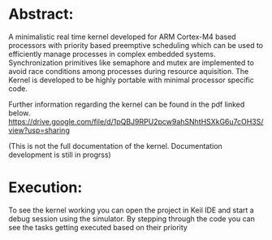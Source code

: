 # Abstract:

A minimalistic real time kernel developed for ARM Cortex-M4 based
processors with priority based preemptive scheduling which can be used to efficiently manage
processes in complex embedded systems. Synchronization primitives like semaphore and mutex are implemented to avoid race conditions among processes during resource aquisition.
The Kernel is developed to be highly portable with minimal processor specific code.

Further information regarding the kernel can be found in the pdf linked below.
           https://drive.google.com/file/d/1pQBJ9RPU2pcw9ahSNhtHSXkG6u7cOH3S/view?usp=sharing
           
 (This is not the full documentation of the kernel. Documentation development is still in progrss)          

# Execution:

To see the kernel working you can open the project in Keil IDE and start a debug session using the simulator. By stepping through the code you can see the tasks getting executed based on their priority
